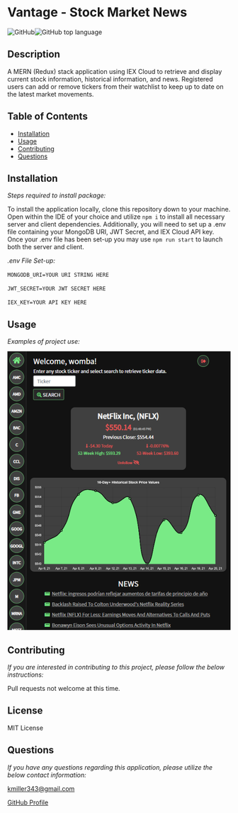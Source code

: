 # Vantage - Stock Market News

![GitHub](https://img.shields.io/github/license/k1te-m/Ticker-Tracker)![GitHub top language](https://img.shields.io/github/languages/top/k1te-m/Ticker-Tracker)

## Description

A MERN (Redux) stack application using IEX Cloud to retrieve and display current stock information, historical information, and news. Registered users can add or remove tickers from their watchlist to keep up to date on the latest market movements.

## Table of Contents

- [Installation](#installation)
- [Usage](#usage)
- [Contributing](#contributing)
- [Questions](#questions)

## Installation

_Steps required to install package:_

To install the application locally, clone this repository down to your machine. Open within the IDE of your choice and utilize `npm i` to install all necessary server and client dependencies. Additionally, you will need to set up a .env file containing your MongoDB URI, JWT Secret, and IEX Cloud API key. Once your .env file has been set-up you may use `npm run start` to launch both the server and client.

_.env File Set-up:_

`MONGODB_URI=YOUR URI STRING HERE`

`JWT_SECRET=YOUR JWT SECRET HERE`

`IEX_KEY=YOUR API KEY HERE`

## Usage

_Examples of project use:_

![DemoImage](vantage4.png)

## Contributing

_If you are interested in contributing to this project, please follow the below instructions:_

Pull requests not welcome at this time.

## License

MIT License

## Questions

_If you have any questions regarding this application, please utilize the below contact information:_

[kmiller343@gmail.com](mailto:kmiller343@gmail.com)

[GitHub Profile](https://www.github.com/k1te-m)
